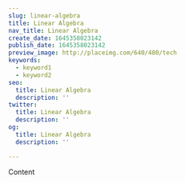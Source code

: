 ```yaml
---
slug: linear-algebra
title: Linear Algebra
nav_title: Linear Algebra
create_date: 1645358023142
publish_date: 1645358023142
preview_image: http://placeimg.com/640/480/tech
keywords:
  - keyword1
  - keyword2
seo:
  title: Linear Algebra
  description: ''
twitter:
  title: Linear Algebra
  description: ''
og:
  title: Linear Algebra
  description: ''

---
```


Content